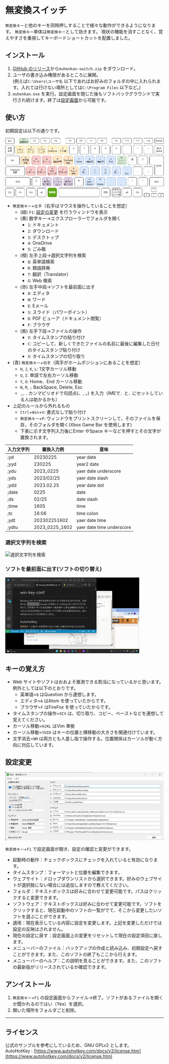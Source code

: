 # 無変換スイッチ

`無変換キー`と他のキーを同時押しすることで様々な動作ができるようになります。
`無変換キー`単体は`無変換キー`として効きます。
現状の機能を消すことなく、覚えやすさを重視してキーボードショートカットを配置しました。

## インストール
1. [GitHub のリリース](https://github.com/kimushun1101/muhenkan-switch/releases)から`muhenkan-switch.zip` をダウンロード。
2. ユーザの書き込み権限があるところに展開。  
(例えば`C:\Users\ユーザ名` 以下であればお好みのフォルダの中に入れられます。入れては行けない場所としては`C:\Program Files` 以下など。)
3. `muhenkan.exe` を実行。設定画面を閉じた後もソフトバックグラウンドで実行され続けます。終了は[設定画面](#設定変更)から可能です。

## 使い方
初期設定は以下の通りです。

![キーボードショートカット](img/keyboard.png)

- `無変換キー`+`左手`（右手はマウスを操作していることを想定）
    - (緑) `F1`: [設定の変更](#設定変更) を行うウィンドウを表示
    - (黄) 数字キー→エクスプローラーでフォルダを開く
        - `1`: ドキュメント
        - `2`: ダウンロード
        - `3`: デスクトップ
        - `4`: OneDrive
        - `5`: ごみ箱
    - (橙) 左手上段→選択文字列を検索
        - `Q`: 英単語検索
        - `R`: 類語辞典
        - `T`: 翻訳（Translator）
        - `G`: Web 検索
    - (赤) 左手中段→ソフトを最前面に出す
        - `A`: エディタ
        - `W`: ワード
        - `E`: Eメール
        - `S`: スライド（パワーポイント）
        - `D`: PDF ビューア（ドキュメント閲覧）
        - `F`: ブラウザ
    - (紫) 左手下段→ファイルの操作
        - `V`: タイムスタンプの貼り付け
        - `C`: コピーして、新しくできたファイルの名前に最後に編集した日付のタイムスタンプ貼り付け
        - `X`: タイムスタンプの切り取り
- (青) `無変換キー`+`右手`（両手がホームポジションにあることを想定）
    - `H`, `J`, `K`, `L`: 1文字カーソル移動
    - `U`, `I`: 単語で左右カーソル移動
    - `Y`, `O`: Home、End カーソル移動
    - `N`, `M`, `;` BackSpace, Delete, Esc
    - `,`, `.` カンマピリオドで句読点(、, 。) を入力（IMEで`．`と`，`にセットしている人は助かるかも） 
- 上記のルールから外れるもの
    - `Ctrl`+`Win`+`V`: 書式なしで貼り付け
    - `無変換キー`+`P`: ウィンドウをプリントスクリーンして，そのファイルを保存，そのフォルダを開く(Xbox Game Bar を使用します)
    - 下表に示す文字列入力後にEnter やSpace キーなどを押すとその文字が置換されます。

| 入力文字列 | 置換入力例      | 意味                      | 
| --------- | -------------- | ------------------------- | 
| ;yd       | 20230225       | year date                 | 
| ;yyd      | 230225         | year2 date                |
| ;ydu      | 2023_0225      | yaer date underscore      |
| ;yds      | 2023/02/25     | yaer date slash           |
| ;ydd      | 2023.02.25     | year date dot             |
| ;date     | 0225           | date                      |
| ;ds       | 02/25          | date slash                |
| ;time     | 1605           | time                      |
| ;tc       | 16:06          | time colon                |
| ;ydt      | 202302251602   | yaer date time            |
| ;ydtu     | 2023_0225_1602 | yaer date time underscore |

### 選択文字列を検索
![選択文字列を検索](img/text2web.gif)

### ソフトを最前面に出す(ソフトの切り替え)
![ソフトの切り替え](img/activeapp.gif)

## キーの覚え方
- Web サイトやソフトはおおよそ推測できる割当になっているかと思います。例外としては以下のとおりです。
    - 英単語=`Q` はQuestion から連想します。
    - エディタ=`A` はAtom を使っていたからです。
    - ブラウザ=`F` はFireFox を使っていたからです。
- タイムスタンプの操作=`XCV` は、切り取り、コピー、ペーストなどを連想して覚えてください。
- カーソル移動=`HJKL` はVim 準拠
- カーソル移動=`YUIO` はキーの位置と横移動の大きさを関連付けています。
- 文字消去=`NM` は両方とも人差し指で操作する。位置関係はカーソルが動く方向に対応しています。

## 設定変更
![設定画面](img/config.png)

`無変換キー`+`F1` で設定画面が開き、設定の確認と変更ができます。
- 起動時の動作：チェックボックスにチェックを入れていると有効になります。
- タイムスタンプ：フォーマットと位置を編集できます。
- ウェブサイト：ドロップダウンリストから選択できます。好みのウェブサイトが選択肢にない場合には追加しますので教えてください。
- フォルダ：テキストボックスは好みに合わせて変更可能です。パスはクリックすると変更できます。
- ソフトウェア：テキストボックスは好みに合わせて変更可能です。ソフトをクリックすると、現在起動中のソフトの一覧がでて、そこから変更したいソフトを選ぶことができます。
- 適用：現在表示している内容に設定を変更します。上記を変更しただけでは設定の反映はされません。
- 現在の設定に戻す：設定画面上の変更をリセットして現在の設定項目に直します。
- メニューバーのファイル：バックアップの作成と読み込み、初期設定へ戻すことができます。また、このソフトの終了もここから行えます。
- メニューバーのヘルプ：この説明を見ることができます。また、このソフトの最新版がリリースされているか確認できます。

## アンイストール
1. `無変換キー`+`F1` の設定画面からファイル→終了。ソフトがあるファイルを開くか聞かれるのではい（Yes）を選択。
2. 開いた場所をフォルダごと削除。

---

## ライセンス
公式のサンプルを参考にしているため、GNU GPLv2 とします。  
AutoHotKey : [https://www.autohotkey.com/docs/v2/license.htm](https://www.autohotkey.com/docs/v2/license.htm)
